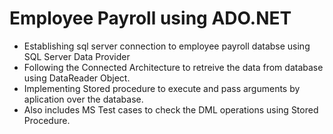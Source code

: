# Employee Payroll using ADO.NET

- Establishing sql server connection to employee payroll databse using SQL Server Data Provider
- Following the Connected Architecture to retreive the data from database using DataReader Object.
- Implementing Stored procedure to execute and pass arguments by aplication over the database.
- Also includes MS Test cases to check the DML operations using Stored Procedure.
